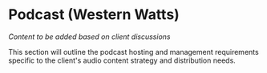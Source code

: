 # Podcast (Western Watts)

*Content to be added based on client discussions*

This section will outline the podcast hosting and management requirements specific to the client's audio content strategy and distribution needs.
